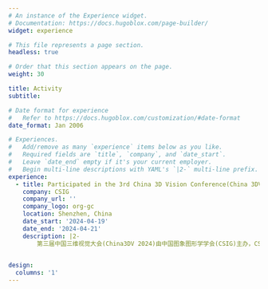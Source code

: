 ```yaml
---
# An instance of the Experience widget.
# Documentation: https://docs.hugoblox.com/page-builder/
widget: experience

# This file represents a page section.
headless: true

# Order that this section appears on the page.
weight: 30

title: Activity
subtitle:

# Date format for experience
#   Refer to https://docs.hugoblox.com/customization/#date-format
date_format: Jan 2006

# Experiences.
#   Add/remove as many `experience` items below as you like.
#   Required fields are `title`, `company`, and `date_start`.
#   Leave `date_end` empty if it's your current employer.
#   Begin multi-line descriptions with YAML's `|2-` multi-line prefix.
experience:
  - title: Participated in the 3rd China 3D Vision Conference(China 3DV)
    company: CSIG
    company_url: ''
    company_logo: org-gc
    location: Shenzhen, China
    date_start: '2024-04-19'
    date_end: '2024-04-21'
    description: |2-
        第三届中国三维视觉大会(China3DV 2024)由中国图象图形学学会(CSIG)主办，CSIG三维视觉专委会与哈尔滨工业大学（深圳）承办，是国内三维视觉领域最高规格的学术研讨盛会。
  

design:
  columns: '1'
---
```

